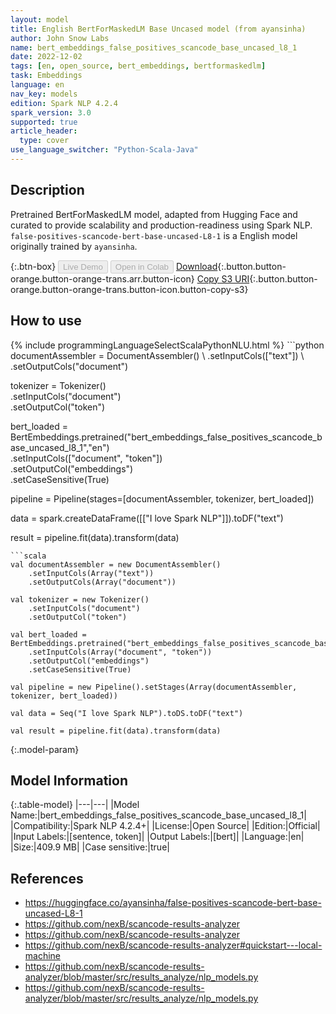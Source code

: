 ```yaml
---
layout: model
title: English BertForMaskedLM Base Uncased model (from ayansinha)
author: John Snow Labs
name: bert_embeddings_false_positives_scancode_base_uncased_l8_1
date: 2022-12-02
tags: [en, open_source, bert_embeddings, bertformaskedlm]
task: Embeddings
language: en
nav_key: models
edition: Spark NLP 4.2.4
spark_version: 3.0
supported: true
article_header:
  type: cover
use_language_switcher: "Python-Scala-Java"
---
```


## Description

Pretrained BertForMaskedLM model, adapted from Hugging Face and curated to provide scalability and production-readiness using Spark NLP. `false-positives-scancode-bert-base-uncased-L8-1` is a English model originally trained by `ayansinha`.

{:.btn-box}
<button class="button button-orange" disabled>Live Demo</button>
<button class="button button-orange" disabled>Open in Colab</button>
[Download](https://s3.amazonaws.com/auxdata.johnsnowlabs.com/public/models/bert_embeddings_false_positives_scancode_base_uncased_l8_1_en_4.2.4_3.0_1670022053884.zip){:.button.button-orange.button-orange-trans.arr.button-icon}
[Copy S3 URI](s3://auxdata.johnsnowlabs.com/public/models/bert_embeddings_false_positives_scancode_base_uncased_l8_1_en_4.2.4_3.0_1670022053884.zip){:.button.button-orange.button-orange-trans.button-icon.button-copy-s3}

## How to use



<div class="tabs-box" markdown="1">
{% include programmingLanguageSelectScalaPythonNLU.html %}
```python
documentAssembler = DocumentAssembler() \
    .setInputCols(["text"]) \
    .setOutputCols("document")

tokenizer = Tokenizer() \
    .setInputCols("document") \
    .setOutputCol("token")

bert_loaded = BertEmbeddings.pretrained("bert_embeddings_false_positives_scancode_base_uncased_l8_1","en") \
    .setInputCols(["document", "token"]) \
    .setOutputCol("embeddings") \
    .setCaseSensitive(True)
    
pipeline = Pipeline(stages=[documentAssembler, tokenizer, bert_loaded])

data = spark.createDataFrame([["I love Spark NLP"]]).toDF("text")

result = pipeline.fit(data).transform(data)
```
```scala
val documentAssembler = new DocumentAssembler() 
    .setInputCols(Array("text")) 
    .setOutputCols(Array("document"))
      
val tokenizer = new Tokenizer()
    .setInputCols("document")
    .setOutputCol("token")
 
val bert_loaded = BertEmbeddings.pretrained("bert_embeddings_false_positives_scancode_base_uncased_l8_1","en") 
    .setInputCols(Array("document", "token"))
    .setOutputCol("embeddings")
    .setCaseSensitive(True)    
   
val pipeline = new Pipeline().setStages(Array(documentAssembler, tokenizer, bert_loaded))

val data = Seq("I love Spark NLP").toDS.toDF("text")

val result = pipeline.fit(data).transform(data)
```
</div>

{:.model-param}
## Model Information

{:.table-model}
|---|---|
|Model Name:|bert_embeddings_false_positives_scancode_base_uncased_l8_1|
|Compatibility:|Spark NLP 4.2.4+|
|License:|Open Source|
|Edition:|Official|
|Input Labels:|[sentence, token]|
|Output Labels:|[bert]|
|Language:|en|
|Size:|409.9 MB|
|Case sensitive:|true|

## References

- https://huggingface.co/ayansinha/false-positives-scancode-bert-base-uncased-L8-1
- https://github.com/nexB/scancode-results-analyzer
- https://github.com/nexB/scancode-results-analyzer
- https://github.com/nexB/scancode-results-analyzer#quickstart---local-machine
- https://github.com/nexB/scancode-results-analyzer/blob/master/src/results_analyze/nlp_models.py
- https://github.com/nexB/scancode-results-analyzer/blob/master/src/results_analyze/nlp_models.py